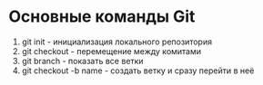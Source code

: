 # **Основные команды Git**
1. git init - инициализация локального репозитория
2. git checkout - перемещение между комитами
3. git branch - показать все ветки
4. git checkout -b name - создать ветку и сразу перейти в неё